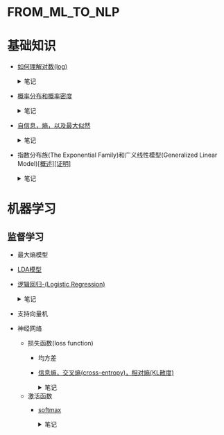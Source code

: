 # FROM_ML_TO_NLP
# 基础知识
* [如何理解对数(log)](https://www.zhihu.com/question/26097157/answer/121067428)
  <details>  
  <summary>笔记</summary>  
  
  ![1c6378a1bd8dd28da10f7ae82f37cba1_r](https://user-images.githubusercontent.com/7517810/107121417-4cd35700-6860-11eb-8fb2-68b5a0f2bc51.png)  
  对数本质上是指数坐标轴的**系数**(0,1,2,3...)。对数的底数是指数坐标轴的**乘数**(2)，对数的真数是指数坐标轴的**实际数值**(1,2,4,8...)。
  </details>   
* [概率分布和概率密度](https://www.jianshu.com/p/b570b1ba92bb)
  <details>  
  <summary>笔记</summary>  
  
  **(a)概率分布函数（累积概率函数）**   
  用于描述某一段连续值的概率分布，通常用```F(x)```表示,指数值小于等于x的所有概率之和，因此必然是单调递增的（因为概率不能小于0）    
  **(b)概率函数（离散值），概率密度函数（连续值）**   
  用于描述每个数值的概率，通常用```f(x)```表示，是F(x)的导数。因此f(x)曲线下[a,b]之间的面积就是数值在[a,b]之间的概率值。  
  ![742658-6902c1e6b17050f6](https://user-images.githubusercontent.com/7517810/107124240-a04da100-6870-11eb-987b-23ff0e9167cb.jpg)  
  </details>  
* [自信息，熵，以及最大似然](https://blog.csdn.net/yujianmin1990/article/details/71213601)
  <details>  
  <summary>笔记</summary>  
  
  **自信息，I(x)**  
  表示不确定性的程度。一个事件确定发生，是没有信息量的；而一个事件发生的概率越小，则其信息量越大。未知所带来的不确定性，就是自信息要描述的目标。  
  ![微信截图_20210206151753](https://user-images.githubusercontent.com/7517810/107128779-84f18e80-688e-11eb-8222-8c1b6b2fbc9a.png)  
  **信息熵，H(x)**  
  自信息的期望值。均匀分布时熵最大。  
  ![微信截图_20210206151842](https://user-images.githubusercontent.com/7517810/107128797-9f2b6c80-688e-11eb-9fb5-b6077f519f09.png)  
  联合熵，H(X,Y)：联合分布的混乱程度。　
  互信息，I(X,Y)：两个变量相互间相互依赖程度。
  条件熵，H(X|Y)：联合分布基于某变量的条件下的熵
  交叉熵，CE(X,Y)：两个分布的不相似程度的描述，越相似，交叉熵越低，越不相似，交叉熵越高。
  相对熵，DKL(X,Y)：两个分布的不对称程度的距离，也叫KL divergence。
  关系：交叉熵=信息熵+相对熵，CE(X,Y)=H(X)+DKL(X,Y)
  </details>  
* 指数分布族(The Exponential Family)和广义线性模型(Generalized Linear Model)[[概述]](https://zhuanlan.zhihu.com/p/22876460)[[证明]](https://xg1990.com/blog/archives/304)
  <details>  
  <summary>笔记</summary>  
  
  **指数分布族**  
  ![20190214085454173](https://user-images.githubusercontent.com/7517810/107122927-c0796200-6868-11eb-983a-cf482ddf2903.png)  
  指数分布族本质上是一些常用概率分布(高斯分布，伯努利分布...)的统一表达形式，用处是找出这些概率分布的共性。  
  T(y)是充分统计量，可以理解成数据无限时的y，也即目标值。  
  η是自然参数，可以理解为各个概率分布的参数的统一表达形式。  
  a(η)是对数配分函数，是归一化因子的对数形式，本质上是用于将概率归一化的。    
  也即T,a,b确定了一种分布，η是该分布的参数。  
  **广义线性模型**  
  使用广义线性模型建模时需要进行3个假设：  
  1. P(y|x;θ),即y的条件概率分布属于指数分布族  
  2. y的估计值就是P(y|x;θ)的期望值  
  3. 自然参数η和x是线性关系  
  
  广义线性模型+以上假设+伯努利分布=逻辑回归  
  广义线性模型+以上假设+高斯分布=线性回归  
  广义线性模型+以上假设+多项式分布=softmax  
  </details>   
# 机器学习  
## 监督学习  
* 最大熵模型
* [LDA模型](https://blog.csdn.net/qy20115549/article/details/87247363)
* [逻辑回归-(Logistic Regression)](https://charlesliuyx.github.io/2017/09/04/LogisticRegression%E5%AD%A6%E4%B9%A0%E7%AC%94%E8%AE%B0/)
  <details>  
  <summary>笔记</summary>  

  ![20180902220822202](https://user-images.githubusercontent.com/7517810/107108946-0f43df00-680a-11eb-82c2-7396cfc8d2c7.jpg)
  </details>
* 支持向量机
* 神经网络  
  * 损失函数(loss function)
    * 均方差 
    * [信息熵，交叉熵(cross-entropy)，相对熵(KL散度)](https://charlesliuyx.github.io/2017/09/11/%E4%BB%80%E4%B9%88%E6%98%AF%E4%BF%A1%E6%81%AF%E7%86%B5%E3%80%81%E4%BA%A4%E5%8F%89%E7%86%B5%E5%92%8C%E7%9B%B8%E5%AF%B9%E7%86%B5/)   
      <details>  
      <summary>笔记</summary>  
  
      **信息熵**: 信息的不确定性或信息量的期望值。  
      公式为```sum([p[i] * f[p[i]] for i in range(n)])```。    
      其中```p[i]```为第i件事发生的概率，```f[p[i]]```为```p[i]```中的信息不确定性，一般有```f[p[i]]=log(1/p[i])```，即概率越大，不确定性越低。  
      备注：这里```f[p[i]]```也可以理解为第i件事所需要的存储空间，则```f```可以理解为一整个存储策略。  
      **交叉熵**：在给定的真实分布的情况下，使用现有存储策略所需要消耗的空间大小。或者理解成：把真实值代入当前预测分布后不确定部分的大小。在训练模型的过程中，我们总希望信息熵越来越小，也即通过调整参数来最优化我们的存储策略。也可以理解成不断的拟合真实的信息量分布。    
      **相对熵**：用于衡量信息熵和交叉熵之间的差异。训练过程中总希望相对熵趋近0。  
      </details>    
  * 激活函数      
    * [softmax](https://blog.csdn.net/bitcarmanlee/article/details/82320853)  
      <details>  
      <summary>笔记</summary>  
  
      ![20180902220822202](https://user-images.githubusercontent.com/7517810/107108946-0f43df00-680a-11eb-82c2-7396cfc8d2c7.jpg)
      </details>
      
      
